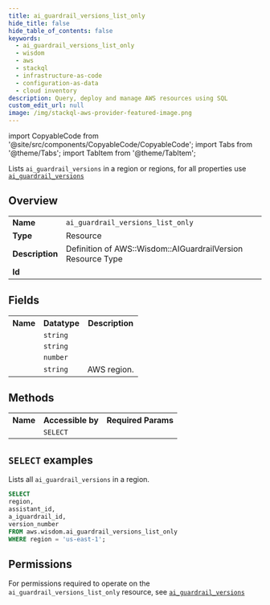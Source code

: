 ```yaml
---
title: ai_guardrail_versions_list_only
hide_title: false
hide_table_of_contents: false
keywords:
  - ai_guardrail_versions_list_only
  - wisdom
  - aws
  - stackql
  - infrastructure-as-code
  - configuration-as-data
  - cloud inventory
description: Query, deploy and manage AWS resources using SQL
custom_edit_url: null
image: /img/stackql-aws-provider-featured-image.png
---
```


import CopyableCode from '@site/src/components/CopyableCode/CopyableCode';
import Tabs from '@theme/Tabs';
import TabItem from '@theme/TabItem';

Lists <code>ai_guardrail_versions</code> in a region or regions, for all properties use <a href="/services/serviceName/ai_guardrail_versions/"><code>ai_guardrail_versions</code></a>

## Overview
<table>
<tbody>
<tr><td><b>Name</b></td><td><code>ai_guardrail_versions_list_only</code></td></tr>
<tr><td><b>Type</b></td><td>Resource</td></tr>
<tr><td><b>Description</b></td><td>Definition of AWS::Wisdom::AIGuardrailVersion Resource Type</td></tr>
<tr><td><b>Id</b></td><td><CopyableCode code="aws.wisdom.ai_guardrail_versions_list_only" /></td></tr>
</tbody>
</table>

## Fields
<table>
<tbody>
<tr><th>Name</th><th>Datatype</th><th>Description</th></tr><tr><td><CopyableCode code="a_iguardrail_id" /></td><td><code>string</code></td><td></td></tr>
<tr><td><CopyableCode code="assistant_id" /></td><td><code>string</code></td><td></td></tr>
<tr><td><CopyableCode code="version_number" /></td><td><code>number</code></td><td></td></tr>
<tr><td><CopyableCode code="region" /></td><td><code>string</code></td><td>AWS region.</td></tr>
</tbody>
</table>

## Methods

<table>
<tbody>
  <tr>
    <th>Name</th>
    <th>Accessible by</th>
    <th>Required Params</th>
  </tr>
  <tr>
    <td><CopyableCode code="list_resources" /></td>
    <td><code>SELECT</code></td>
    <td><CopyableCode code="region" /></td>
  </tr>
</tbody>
</table>

## `SELECT` examples
Lists all <code>ai_guardrail_versions</code> in a region.
```sql
SELECT
region,
assistant_id,
a_iguardrail_id,
version_number
FROM aws.wisdom.ai_guardrail_versions_list_only
WHERE region = 'us-east-1';
```


## Permissions

For permissions required to operate on the <code>ai_guardrail_versions_list_only</code> resource, see <a href="/services/wisdom/ai_guardrail_versions/#permissions"><code>ai_guardrail_versions</code></a>

